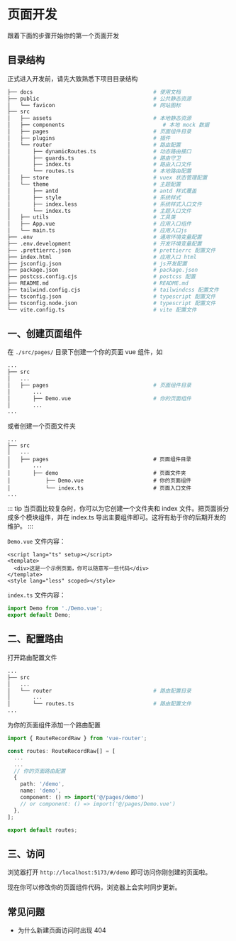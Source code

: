 # 页面开发

跟着下面的步骤开始你的第一个页面开发

## 目录结构

正式进入开发前，请先大致熟悉下项目目录结构

```sh
├── docs                                      # 使用文档
├── public                                    # 公共静态资源
│   └── favicon                               # 网站图标
├── src
│   ├── assets                                # 本地静态资源
│   ├── components                               # 本地 mock 数据
│   ├── pages                                 # 页面组件目录
│   ├── plugins                               # 插件
│   └── router                                # 路由配置
│       ├── dynamicRoutes.ts                  # 动态路由接口
│       ├── guards.ts                         # 路由守卫
│       ├── index.ts                          # 路由入口文件
│       └── routes.ts                         # 本地路由配置
│   ├── store                                 # vuex 状态管理配置
│   └── theme                                 # 主题配置
│       ├── antd                              # antd 样式覆盖
│       ├── style                             # 系统样式
│       ├── index.less                        # 系统样式入口文件
│       └── index.ts                          # 主题入口文件
│   ├── utils                                 # 工具类
│   ├── App.vue                               # 应用入口组件
│   └── main.ts                               # 应用入口js
├── .env                                      # 通用环境变量配置
├── .env.development                          # 开发环境变量配置
├── .prettierrc.json                          # prettierrc 配置文件
├── index.html                                # 应用入口 html
├── jsconfig.json                             # js开发配置
├── package.json                              # package.json
├── postcss.config.cjs                        # postcss 配置
├── README.md                                 # README.md
├── tailwind.config.cjs                       # tailwindcss 配置文件
├── tsconfig.json                             # typescript 配置文件
├── tsconfig.node.json                        # typescript 配置文件
└── vite.config.ts                            # vite 配置文件
```

## 一、创建页面组件

在 `./src/pages/` 目录下创建一个你的页面 vue 组件，如

```sh {6}
...
├── src
│   ...
│   ├── pages                                 # 页面组件目录
│       ...
│       ├── Demo.vue                          # 你的页面组件
│       ...
...
```

或者创建一个页面文件夹

```sh{6-8}
...
├── src
│   ...
│   ├── pages                                 # 页面组件目录
│       ...
│       ├── demo                              # 页面文件夹
│           ├── Demo.vue                      # 你的页面组件
│           └── index.ts                      # 页面入口文件
...
```

::: tip
当页面比较复杂时，你可以为它创建一个文件夹和 index 文件。把页面拆分成多个模块组件，并在 index.ts 导出主要组件即可。这将有助于你的后期开发的维护。
:::

`Demo.vue` 文件内容：

```vue
<script lang="ts" setup></script>
<template>
  <div>这是一个示例页面，你可以随意写一些代码</div>
</template>
<style lang="less" scoped></style>
```

`index.ts` 文件内容：

```ts
import Demo from './Demo.vue';
export default Demo;
```

## 二、配置路由

打开路由配置文件

```sh {6}
...
├── src
│   ...
│   └── router                                # 路由配置目录
│       ...
│       └── routes.ts                         # 路由配置文件
...
```

为你的页面组件添加一个路由配置

```ts {7-12}
import { RouteRecordRaw } from 'vue-router';

const routes: RouteRecordRaw[] = [
  ...
  ...
  // 你的页面路由配置
  {
    path: '/demo',
    name: 'demo',
    component: () => import('@/pages/demo')
    // or component: () => import('@/pages/Demo.vue')
  },
];

export default routes;
```

## 三、访问

浏览器打开  `http://localhost:5173/#/demo` 即可访问你刚创建的页面啦。

现在你可以修改你的页面组件代码，浏览器上会实时同步更新。

## 常见问题

- 为什么新建页面访问时出现 404
